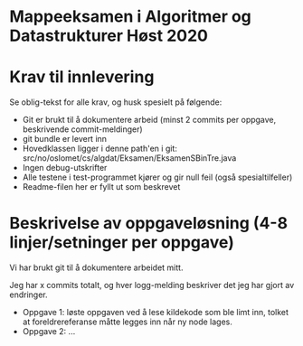 # Mappeeksamen i Algoritmer og Datastrukturer Høst 2020

# Krav til innlevering

Se oblig-tekst for alle krav, og husk spesielt på følgende:

* Git er brukt til å dokumentere arbeid (minst 2 commits per oppgave, beskrivende commit-meldinger)	
* git bundle er levert inn
* Hovedklassen ligger i denne path'en i git: src/no/oslomet/cs/algdat/Eksamen/EksamenSBinTre.java
* Ingen debug-utskrifter
* Alle testene i test-programmet kjører og gir null feil (også spesialtilfeller)
* Readme-filen her er fyllt ut som beskrevet

# Beskrivelse av oppgaveløsning (4-8 linjer/setninger per oppgave)
Vi har brukt git til å dokumentere arbeidet mitt. 

Jeg har x commits totalt, og hver logg-melding beskriver det jeg har gjort av endringer.

* Oppgave 1: løste oppgaven ved å lese kildekode som ble limt inn, tolket at foreldrereferanse måtte legges inn når ny node lages.
* Oppgave 2: ...